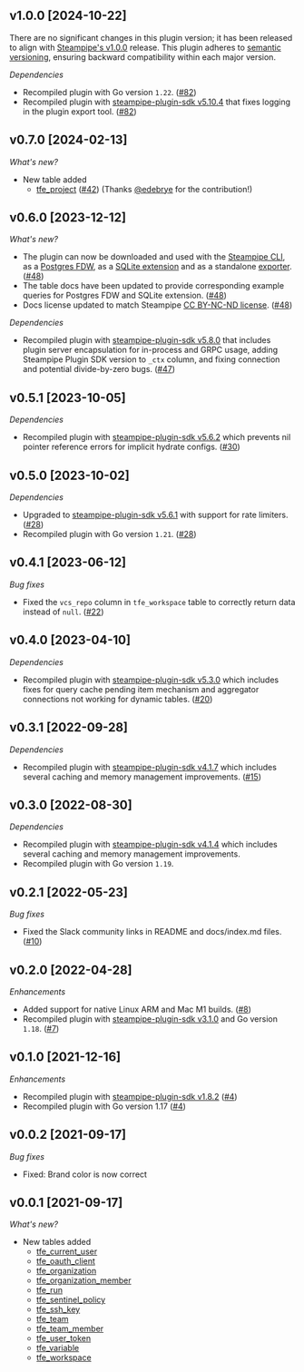 ## v1.0.0 [2024-10-22]

There are no significant changes in this plugin version; it has been released to align with [Steampipe's v1.0.0](https://steampipe.io/changelog/steampipe-cli-v1-0-0) release. This plugin adheres to [semantic versioning](https://semver.org/#semantic-versioning-specification-semver), ensuring backward compatibility within each major version.

_Dependencies_

- Recompiled plugin with Go version `1.22`. ([#82](https://github.com/turbot/steampipe-plugin-tfe/pull/82))
- Recompiled plugin with [steampipe-plugin-sdk v5.10.4](https://github.com/turbot/steampipe-plugin-sdk/blob/develop/CHANGELOG.md#v5104-2024-08-29) that fixes logging in the plugin export tool. ([#82](https://github.com/turbot/steampipe-plugin-tfe/pull/82))

## v0.7.0 [2024-02-13]

_What's new?_

- New table added
  - [tfe_project](https://hub.steampipe.io/plugins/turbot/tfe/tables/tfe_project) ([#42](https://github.com/turbot/steampipe-plugin-tfe/pull/42)) (Thanks [@edebrye](https://github.com/edebrye) for the contribution!)

## v0.6.0 [2023-12-12]

_What's new?_

- The plugin can now be downloaded and used with the [Steampipe CLI](https://steampipe.io/docs), as a [Postgres FDW](https://steampipe.io/docs/steampipe_postgres/overview), as a [SQLite extension](https://steampipe.io/docs//steampipe_sqlite/overview) and as a standalone [exporter](https://steampipe.io/docs/steampipe_export/overview). ([#48](https://github.com/turbot/steampipe-plugin-tfe/pull/48))
- The table docs have been updated to provide corresponding example queries for Postgres FDW and SQLite extension. ([#48](https://github.com/turbot/steampipe-plugin-tfe/pull/48))
- Docs license updated to match Steampipe [CC BY-NC-ND license](https://github.com/turbot/steampipe-plugin-tfe/blob/main/docs/LICENSE). ([#48](https://github.com/turbot/steampipe-plugin-tfe/pull/48))

_Dependencies_

- Recompiled plugin with [steampipe-plugin-sdk v5.8.0](https://github.com/turbot/steampipe-plugin-sdk/blob/main/CHANGELOG.md#v580-2023-12-11) that includes plugin server encapsulation for in-process and GRPC usage, adding Steampipe Plugin SDK version to `_ctx` column, and fixing connection and potential divide-by-zero bugs. ([#47](https://github.com/turbot/steampipe-plugin-tfe/pull/47))

## v0.5.1 [2023-10-05]

_Dependencies_

- Recompiled plugin with [steampipe-plugin-sdk v5.6.2](https://github.com/turbot/steampipe-plugin-sdk/blob/main/CHANGELOG.md#v562-2023-10-03) which prevents nil pointer reference errors for implicit hydrate configs. ([#30](https://github.com/turbot/steampipe-plugin-tfe/pull/30))

## v0.5.0 [2023-10-02]

_Dependencies_

- Upgraded to [steampipe-plugin-sdk v5.6.1](https://github.com/turbot/steampipe-plugin-sdk/blob/main/CHANGELOG.md#v561-2023-09-29) with support for rate limiters. ([#28](https://github.com/turbot/steampipe-plugin-tfe/pull/28))
- Recompiled plugin with Go version `1.21`. ([#28](https://github.com/turbot/steampipe-plugin-tfe/pull/28))

## v0.4.1 [2023-06-12]

_Bug fixes_

- Fixed the `vcs_repo` column in `tfe_workspace` table to correctly return data instead of `null`. ([#22](https://github.com/turbot/steampipe-plugin-tfe/pull/22))

## v0.4.0 [2023-04-10]

_Dependencies_

- Recompiled plugin with [steampipe-plugin-sdk v5.3.0](https://github.com/turbot/steampipe-plugin-sdk/blob/main/CHANGELOG.md#v530-2023-03-16) which includes fixes for query cache pending item mechanism and aggregator connections not working for dynamic tables. ([#20](https://github.com/turbot/steampipe-plugin-tfe/pull/20))

## v0.3.1 [2022-09-28]

_Dependencies_

- Recompiled plugin with [steampipe-plugin-sdk v4.1.7](https://github.com/turbot/steampipe-plugin-sdk/blob/main/CHANGELOG.md#v417-2022-09-08) which includes several caching and memory management improvements. ([#15](https://github.com/turbot/steampipe-plugin-tfe/pull/15))

## v0.3.0 [2022-08-30]

_Dependencies_

- Recompiled plugin with [steampipe-plugin-sdk v4.1.4](https://github.com/turbot/steampipe-plugin-sdk/blob/main/CHANGELOG.md#v414-2022-08-26) which includes several caching and memory management improvements.
- Recompiled plugin with Go version `1.19`.

## v0.2.1 [2022-05-23]

_Bug fixes_

- Fixed the Slack community links in README and docs/index.md files. ([#10](https://github.com/turbot/steampipe-plugin-tfe/pull/10))

## v0.2.0 [2022-04-28]

_Enhancements_

- Added support for native Linux ARM and Mac M1 builds. ([#8](https://github.com/turbot/steampipe-plugin-tfe/pull/8))
- Recompiled plugin with [steampipe-plugin-sdk v3.1.0](https://github.com/turbot/steampipe-plugin-sdk/blob/main/CHANGELOG.md#v310--2022-03-30) and Go version `1.18`. ([#7](https://github.com/turbot/steampipe-plugin-tfe/pull/7))

## v0.1.0 [2021-12-16]

_Enhancements_

- Recompiled plugin with [steampipe-plugin-sdk v1.8.2](https://github.com/turbot/steampipe-plugin-sdk/blob/main/CHANGELOG.md#v182--2021-11-22) ([#4](https://github.com/turbot/steampipe-plugin-tfe/pull/4))
- Recompiled plugin with Go version 1.17 ([#4](https://github.com/turbot/steampipe-plugin-tfe/pull/4))

## v0.0.2 [2021-09-17]

_Bug fixes_

- Fixed: Brand color is now correct

## v0.0.1 [2021-09-17]

_What's new?_

- New tables added
  - [tfe_current_user](https://hub.steampipe.io/plugins/turbot/tfe/tables/tfe_current_user)
  - [tfe_oauth_client](https://hub.soauth_clientpipe.io/plugins/turbot/tfe/tables/tfe_oauth_client)
  - [tfe_organization](https://hub.sorganizationpipe.io/plugins/turbot/tfe/tables/tfe_organization)
  - [tfe_organization_member](https://hub.steampipe.io/plugins/turbot/tfe/tables/tfe_organization_member)
  - [tfe_run](https://hub.srunpipe.io/plugins/turbot/tfe/tables/tfe_run)
  - [tfe_sentinel_policy](https://hub.ssentinel_policypipe.io/plugins/turbot/tfe/tables/tfe_sentinel_policy)
  - [tfe_ssh_key](https://hub.sssh_keypipe.io/plugins/turbot/tfe/tables/tfe_ssh_key)
  - [tfe_team](https://hub.steampipe.io/plugins/turbot/tfe/tables/tfe_team)
  - [tfe_team_member](https://hub.steam_memberpipe.io/plugins/turbot/tfe/tables/tfe_team_member)
  - [tfe_user_token](https://hub.suser_tokenpipe.io/plugins/turbot/tfe/tables/tfe_user_token)
  - [tfe_variable](https://hub.svariablepipe.io/plugins/turbot/tfe/tables/tfe_variable)
  - [tfe_workspace](https://hub.sworkspacepipe.io/plugins/turbot/tfe/tables/tfe_workspace)
